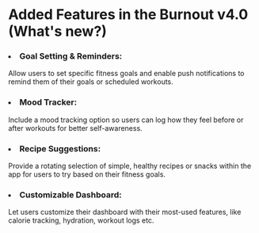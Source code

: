 # Added Features in the Burnout v4.0 (What's new?)

### <li> Goal Setting & Reminders: 
Allow users to set specific fitness goals and enable push notifications to remind them of their goals or scheduled workouts.

### <li> Mood Tracker: 
Include a mood tracking option so users can log how they feel before or after workouts for better self-awareness.

### <li> Recipe Suggestions: 
Provide a rotating selection of simple, healthy recipes or snacks within the app for users to try based on their fitness goals.

### <li> Customizable Dashboard: 
Let users customize their dashboard with their most-used features, like calorie tracking, hydration, workout logs etc.

